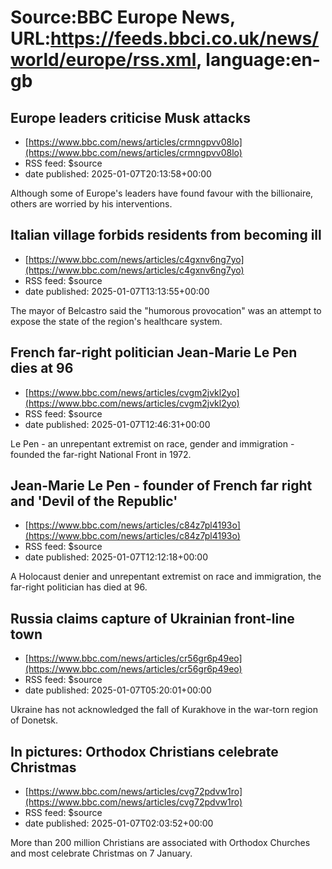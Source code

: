 # Source:BBC Europe News, URL:https://feeds.bbci.co.uk/news/world/europe/rss.xml, language:en-gb

## Europe leaders criticise Musk attacks
 - [https://www.bbc.com/news/articles/crmngpvv08lo](https://www.bbc.com/news/articles/crmngpvv08lo)
 - RSS feed: $source
 - date published: 2025-01-07T20:13:58+00:00

Although some of Europe's leaders have found favour with the billionaire, others are worried by his interventions.

## Italian village forbids residents from becoming ill
 - [https://www.bbc.com/news/articles/c4gxnv6ng7yo](https://www.bbc.com/news/articles/c4gxnv6ng7yo)
 - RSS feed: $source
 - date published: 2025-01-07T13:13:55+00:00

The mayor of Belcastro said the "humorous provocation" was an attempt to expose the state of the region's healthcare system.

## French far-right politician Jean-Marie Le Pen dies at 96
 - [https://www.bbc.com/news/articles/cvgm2jvkl2yo](https://www.bbc.com/news/articles/cvgm2jvkl2yo)
 - RSS feed: $source
 - date published: 2025-01-07T12:46:31+00:00

Le Pen - an unrepentant extremist on race, gender and immigration - founded the far-right National Front in 1972.

## Jean-Marie Le Pen - founder of French far right and 'Devil of the Republic'
 - [https://www.bbc.com/news/articles/c84z7pl4193o](https://www.bbc.com/news/articles/c84z7pl4193o)
 - RSS feed: $source
 - date published: 2025-01-07T12:12:18+00:00

A Holocaust denier and unrepentant extremist on race and immigration, the far-right politician has died at 96.

## Russia claims capture of Ukrainian front-line town
 - [https://www.bbc.com/news/articles/cr56gr6p49eo](https://www.bbc.com/news/articles/cr56gr6p49eo)
 - RSS feed: $source
 - date published: 2025-01-07T05:20:01+00:00

Ukraine has not acknowledged the fall of Kurakhove in the war-torn region of  Donetsk.

## In pictures: Orthodox Christians celebrate Christmas
 - [https://www.bbc.com/news/articles/cvg72pdvw1ro](https://www.bbc.com/news/articles/cvg72pdvw1ro)
 - RSS feed: $source
 - date published: 2025-01-07T02:03:52+00:00

More than 200 million Christians are associated with Orthodox Churches and most celebrate Christmas on 7 January.

